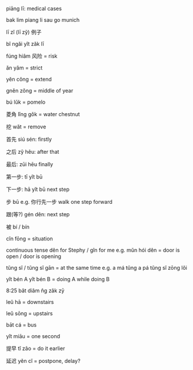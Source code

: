 piāng lī: medical cases

bak lim piang li sau go munich

lī zǐ (lī zy̌) 例子

bĭ ngǎi yǐt zǎk lī 

fúng hiâm 风险 = risk

ǎn yǎm = strict

yěn cǒng = extend

gněn zǒng = middle of year

bú lǔk = pomelo

菱角 lǐng gǒk = water chestnut

挖 wǎt = remove

首先 siú sén: firstly

之后 zy̌ hêu: after that

最后: zūi hēu finally

第一步: tī yǐt bū

下一步: hā yǐt bū next step

步 bū e.g. 你行先一步 walk one step forward

跟(等?) gén dên: next step

被 bí / bín

cǐn fōng = situation

continuous tense dên for Stephy / gîn for me
e.g. mǔn hói dên = door is open / door is opening

tǔng sǐ / tǔng sǐ gān = at the same time e.g. a má tǔng a pá tǔng sǐ zōng lǒi

yǐt bén A yǐt bén B = doing A while doing B

8:25 bǎt diâm n̂g zǎk zȳ

leǔ hā = downstairs

leǔ sōng = upstairs

bāt cá = bus

yǐt miāu = one second

提早 tǐ zâo = do it earlier

延迟 yěn cǐ = postpone, delay?
